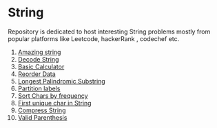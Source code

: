 # String

Repository is dedicated to host interesting String problems mostly from popular platforms like Leetcode, hackerRank , codechef etc.

1. [Amazing string](https://github.com/KumarAbhinav2/Strings/blob/master/amazingSubString.py)
2. [Decode String](https://github.com/KumarAbhinav2/Strings/blob/master/decodeString(LTM-394).py)
3. [Basic Calculator](https://github.com/KumarAbhinav2/Strings/blob/master/basic_calculator-II(LTM-227).py)
4. [Reorder Data](https://github.com/KumarAbhinav2/Strings/blob/master/reorder_data_in_log_files(LTE-937).py)
5. [Longest Palindromic Substring](https://github.com/KumarAbhinav2/Strings/blob/master/Longest_Palindromic_Substring(LTM-5).py)
6. [Partition labels](https://github.com/KumarAbhinav2/Strings/blob/master/partition_labels(LTM-763).py) 
7. [Sort Chars by frequency](https://github.com/KumarAbhinav2/Strings/blob/master/sort_characters_by_freq(LTM-451).py)
8. [First unique char in String](https://github.com/KumarAbhinav2/Strings/blob/master/first_unique_char_in_string(LTE-387).py)
9. [Compress String](https://github.com/KumarAbhinav2/Strings/blob/master/compressString.py)
10. [Valid Parenthesis](https://github.com/KumarAbhinav2/Strings/blob/master/validParenthesis(LTE-20).py)

 

